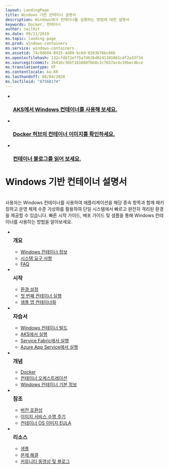 ```yaml
---
layout: LandingPage
title: Windows 기반 컨테이너 설명서
description: Windows에서 컨테이너를 실행하는 방법에 대한 설명서
keywords: Docker, 컨테이너
author: cwilhit
ms.date: 09/11/2019
ms.topic: landing-page
ms.prod: windows-containers
ms.service: windows-containers
ms.assetid: 74c9d604-0915-4d89-bc69-0263b76bc66b
ms.openlocfilehash: 132cfd872eff5a7d626d0241381061cdf2a33f34
ms.sourcegitcommit: 2b416c36bf1b1668fbb8c2c7657ac4c39bec4bce
ms.translationtype: HT
ms.contentlocale: ko-KR
ms.lasthandoff: 08/04/2020
ms.locfileid: "87568174"
---
```

<div id="main" class="v2">
    <ul class="cardsY panelContent featuredContent">
        <li>
            <a href="https://docs.microsoft.com/azure/aks/windows-container-cli" data-linktype="external">
                <div class="cardSize">
                    <div class="cardPadding">
                        <div class="card">
                            <div class="cardImageOuter">
                                <div class="cardImage">
                                    <img src="media/logo_kubernetes.svg" alt="" data-linktype="relative-path">
                                </div>
                            </div>
                            <div class="cardText">
                                <h3>AKS에서 Windows 컨테이너를 사용해 보세요.</h3>
                            </div>
                        </div>
                    </div>
                </div>
            </a>
        </li>
        <li>
            <a href="https://hub.docker.com/_/microsoft-windows-base-os-images" data-linktype="external">
                <div class="cardSize">
                    <div class="cardPadding">
                        <div class="card">
                            <div class="cardImageOuter">
                                <div class="cardImage">
                                    <img src="media/logo_docker.svg" alt="" data-linktype="relative-path">
                                </div>
                            </div>
                            <div class="cardText">
                                <h3>Docker 허브의 컨테이너 이미지를 확인하세요.</h3>
                            </div>
                        </div>
                    </div>
                </div>
            </a>
        </li>
        <li>
            <a href="https://techcommunity.microsoft.com/t5/Containers/bg-p/Containers" data-linktype="external">
                <div class="cardSize">
                    <div class="cardPadding">
                        <div class="card">
                            <div class="cardImageOuter">
                                <div class="cardImage">
                                    <img src="media/i_blog.svg" alt="" data-linktype="relative-path">
                                </div>
                            </div>
                            <div class="cardText">
                                <h3>컨테이너 블로그를 읽어 보세요.</h3>
                            </div>
                        </div>
                    </div>
                </div>
            </a>
        </li>
    </ul>
    <h1>Windows 기반 컨테이너 설명서</h1>
    <br/>
    <div class="abstract">사용자는 Windows 컨테이너를 사용하여 애플리케이션을 해당 종속 항목과 함께 패키징하고 운영 체제 수준 가상화를 활용하여 단일 시스템에서 빠르고 완전히 격리된 환경을 제공할 수 있습니다. 빠른 시작 가이드, 배포 가이드 및 샘플을 통해 Windows 컨테이너를 사용하는 방법을 알아보세요.</div>
    <ul class="cardsW panelContent featuredContent">
        <li>
            <div class="cardSize">
                <div class="cardPadding">
                    <div class="card">
                        <div class="cardImageOuter">
                            <div class="cardImage bgdAccent1">
                                <img src="media/virtualization-containers-about.svg" alt="" data-linktype="relative-path">
                            </div>
                        </div>
                        <div class="cardText">
                            <h3 style="margin: 8px 0 2px 0;">개요</h3>
                            <ul>
                                <li><a href="/virtualization/windowscontainers/about/index" data-linktype="absolute-path">Windows 컨테이너 정보</a></li>
                                <li><a href="/virtualization/windowscontainers/deploy-containers/system-requirements" data-linktype="absolute-path">시스템 요구 사항</a></li>
                                <li><a href="/virtualization/windowscontainers/about/faq" data-linktype="absolute-path">FAQ</a></li>
                            </ul>
                        </div>
                    </div>
                </div>
            </div>
        </li>
        <li>
            <div class="cardSize">
                <div class="cardPadding">
                    <div class="card">
                        <div class="cardImageOuter">
                            <div class="cardImage bgdAccent1">
                                <img src="media/virtualization-containers-quick-start.svg" alt="" data-linktype="relative-path">
                            </div>
                        </div>
                        <div class="cardText">
                            <h3 style="margin: 8px 0 2px 0;">시작</h3>
                            <ul>
                                <li><a href="/virtualization/windowscontainers/quick-start/set-up-environment" data-linktype="external">환경 설정</a></li>
                                <li><a href="/virtualization/windowscontainers/quick-start/run-your-first-container" data-linktype="external">첫 번째 컨테이너 실행</a></li>
                                <li><a href="/virtualization/windowscontainers/quick-start/building-sample-app" data-linktype="external">샘플 앱 컨테이너화</a></li>
                            </ul>
                        </div>
                    </div>
                </div>
            </div>
        </li>
        <li>
            <div class="cardSize">
                <div class="cardPadding">
                    <div class="card">
                        <div class="cardImageOuter">
                            <div class="cardImage bgdAccent1">
                                <img src="media/container-tutorials.svg" alt="" data-linktype="relative-path">
                            </div>
                        </div>
                        <div class="cardText">
                            <h3 style="margin: 8px 0 2px 0;">자습서</h3>
                            <ul>
                                <li><a href="/virtualization/windowscontainers/manage-docker/manage-windows-dockerfile" data-linktype="external">Windows 컨테이너 빌드</a></li>
                                <li><a href="/azure/aks/windows-container-cli" data-linktype="external">AKS에서 실행</a></li>
                                <li><a href="/azure/service-fabric/service-fabric-quickstart-containers" data-linktype="external">Service Fabric에서 실행</a></li>
                                <li><a href="/azure/app-service/app-service-web-get-started-windows-container" data-linktype="external">Azure App Service에서 실행</a></li>
                            </ul>
                        </div>
                    </div>
                </div>
            </div>
        </li>
        <li>
            <div class="cardSize">
                <div class="cardPadding">
                    <div class="card">
                        <div class="cardImageOuter">
                            <div class="cardImage bgdAccent1">
                                <img src="media/virtualization-containers-management-tools.svg" alt="" data-linktype="relative-path">
                            </div>
                        </div>
                        <div class="cardText">
                            <h3 style="margin: 8px 0 2px 0;">개념</h3>
                            <ul>
                                <li><a href="/virtualization/windowscontainers/manage-docker/configure-docker-daemon" data-linktype="external">Docker</a></li>
                                <li><a href="/virtualization/windowscontainers/about/overview-container-orchestrators" data-linktype="external">컨테이너 오케스트레이션</a></li>
                                <li><a href="/virtualization/windowscontainers/manage-containers/container-base-images" data-linktype="external">Windows 컨테이너 기본 정보</a></li>
                            </ul>
                        </div>
                    </div>
                </div>
            </div>
        </li>
        <li>
            <div class="cardSize">
                <div class="cardPadding">
                    <div class="card">
                        <div class="cardImageOuter">
                            <div class="cardImage bgdAccent1">
                                <img src="media/container-reference.svg" alt="" data-linktype="relative-path">
                            </div>
                        </div>
                        <div class="cardText">
                            <h3 style="margin: 8px 0 2px 0;">참조</h3>
                            <ul>
                                <li><a href="/virtualization/windowscontainers/deploy-containers/version-compatibility" data-linktype="external">버전 호환성</a></li>
                                <li><a href="/virtualization/windowscontainers/deploy-containers/base-image-lifecycle" data-linktype="external">이미지 서비스 수명 주기</a></li>
                                <li><a href="/virtualization/windowscontainers/images-eula" data-linktype="external">컨테이너 OS 이미지 EULA</a></li>
                            </ul>
                        </div>
                    </div>
                </div>
            </div>
        </li>
        <li>
            <div class="cardSize">
                <div class="cardPadding">
                    <div class="card">
                        <div class="cardImageOuter">
                            <div class="cardImage bgdAccent1">
                                <img src="media/virtualization-containers-community.svg" alt="" data-linktype="relative-path">
                            </div>
                        </div>
                        <div class="cardText">
                            <h3 style="margin: 8px 0 2px 0;">리소스</h3>
                            <ul>
                                <li><a href="/virtualization/windowscontainers/samples" data-linktype="external">샘플</a></li>
                                <li><a href="/virtualization/windowscontainers/troubleshooting" data-linktype="external">문제 해결</a></li>
                                <li><a href="/virtualization/windowscontainers/communitylinks" data-linktype="external">커뮤니티 동영상 및 블로그</a></li>
                            </ul>
                        </div>
                    </div>
                </div>
            </div>
        </li>
    </ul>
</div>